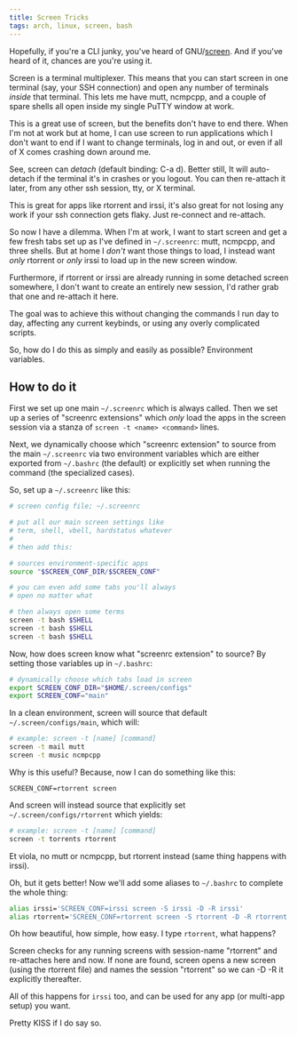 ```yaml
---
title: Screen Tricks
tags: arch, linux, screen, bash
---
```


Hopefully, if you're a CLI junky, you've heard of GNU/[screen][]. And if 
you've heard of it, chances are you're using it.

Screen is a terminal multiplexer. This means that you can start screen 
in one terminal (say, your SSH connection) and open any number of 
terminals *inside* that terminal. This lets me have mutt, ncmpcpp, and a 
couple of spare shells all open inside my single PuTTY window at work.

This is a great use of screen, but the benefits don't have to end there. 
When I'm not at work but at home, I can use screen to run applications 
which I don't want to end if I want to change terminals, log in and out, 
or even if all of X comes crashing down around me.

See, screen can *detach* (default binding: C-a d). Better still, It will 
auto-detach if the terminal it's in crashes or you logout. You can then 
re-attach it later, from any other ssh session, tty, or X terminal.

This is great for apps like rtorrent and irssi, it's also great for not 
losing any work if your ssh connection gets flaky. Just re-connect and 
re-attach.

So now I have a dilemma. When I'm at work, I want to start screen and 
get a few fresh tabs set up as I've defined in `~/.screenrc`: mutt, 
ncmpcpp, and three shells. But at home I *don't* want those things to 
load, I instead want *only* rtorrent or *only* irssi to load up in the 
new screen window.

Furthermore, if rtorrent or irssi are already running in some detached 
screen somewhere, I don't want to create an entirely new session, I'd 
rather grab that one and re-attach it here.

The goal was to achieve this without changing the commands I run day to 
day, affecting any current keybinds, or using any overly complicated 
scripts.

So, how do I do this as simply and easily as possible? Environment 
variables.

## How to do it

First we set up one main `~/.screenrc` which is always called. Then we 
set up a series of "screenrc extensions" which *only* load the apps in 
the screen session via a stanza of `screen -t <name> <command>` lines.

Next, we dynamically choose which "screenrc extension" to source from 
the main `~/.screenrc` via two environment variables which are either 
exported from `~/.bashrc` (the default) or explicitly set when running 
the command (the specialized cases).

So, set up a `~/.screenrc` like this:

```bash 
# screen config file; ~/.screenrc

# put all our main screen settings like
# term, shell, vbell, hardstatus whatever
#
# then add this:

# sources environment-specific apps
source "$SCREEN_CONF_DIR/$SCREEN_CONF"

# you can even add some tabs you'll always
# open no matter what

# then always open some terms
screen -t bash $SHELL
screen -t bash $SHELL
screen -t bash $SHELL
```

Now, how does screen know what "screenrc extension" to source? By 
setting those variables up in `~/.bashrc`:

```bash 
# dynamically choose which tabs load in screen
export SCREEN_CONF_DIR="$HOME/.screen/configs"
export SCREEN_CONF="main"
```

In a clean environment, screen will source that default 
`~/.screen/configs/main`, which will:

```bash 
# example: screen -t [name] [command]
screen -t mail mutt
screen -t music ncmpcpp
```

Why is this useful? Because, now I can do something like this:

    SCREEN_CONF=rtorrent screen

And screen will instead source that explicitly set 
`~/.screen/configs/rtorrent` which yields:

```bash 
# example: screen -t [name] [command]
screen -t torrents rtorrent 
```

Et viola, no mutt or ncmpcpp, but rtorrent instead (same thing happens 
with irssi).

Oh, but it gets better! Now we'll add some aliases to `~/.bashrc` to 
complete the whole thing:

```bash 
alias irssi='SCREEN_CONF=irssi screen -S irssi -D -R irssi'
alias rtorrent='SCREEN_CONF=rtorrent screen -S rtorrent -D -R rtorrent'
```

Oh how beautiful, how simple, how easy. I type `rtorrent`, what happens?

Screen checks for any running screens with session-name "rtorrent" and 
re-attaches here and now. If none are found, screen opens a new screen 
(using the rtorrent file) and names the session "rtorrent" so we can -D 
-R it explicitly thereafter.

All of this happens for `irssi` too, and can be used for any app (or 
multi-app setup) you want.

Pretty KISS if I do say so.

[screen]: http://www.gnu.org/software/screen/ "screen at gnu.org"
